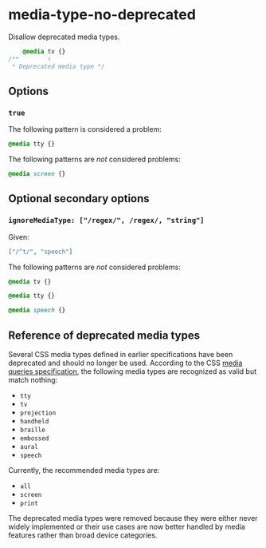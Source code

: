 # media-type-no-deprecated

Disallow deprecated media types.

<!-- prettier-ignore -->
```css
    @media tv {}
/**        ↑
 * Deprecated media type */
```

## Options

### `true`

The following pattern is considered a problem:

<!-- prettier-ignore -->
```css
@media tty {}
```

The following patterns are _not_ considered problems:

<!-- prettier-ignore -->
```css
@media screen {}
```

## Optional secondary options

### `ignoreMediaType: ["/regex/", /regex/, "string"]`

Given:

```json
["/^t/", "speech"]
```

The following patterns are _not_ considered problems:

<!-- prettier-ignore -->
```css
@media tv {}
```

<!-- prettier-ignore -->
```css
@media tty {}
```

<!-- prettier-ignore -->
```css
@media speech {}
```

## Reference of deprecated media types

Several CSS media types defined in earlier specifications have been deprecated and should no longer be used. According to the CSS [media queries specification](https://drafts.csswg.org/mediaqueries-5/#media-types), the following media types are recognized as valid but match nothing:

- `tty`
- `tv`
- `projection`
- `handheld`
- `braille`
- `embossed`
- `aural`
- `speech`

Currently, the recommended media types are:

- `all`
- `screen`
- `print`

The deprecated media types were removed because they were either never widely implemented or their use cases are now better handled by media features rather than broad device categories.
